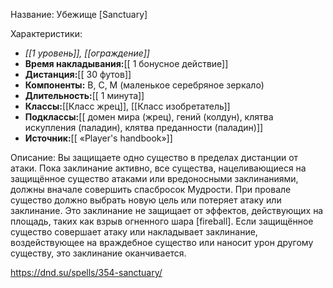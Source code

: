Название: Убежище \[Sanctuary] 

Характеристики:
- *[[1 уровень]], [[ограждение]]*
- **Время накладывания:**[[ 1 бонусное действие]]
- **Дистанция:**[[ 30 футов]]
- **Компоненты:** В, С, М (маленькое серебряное зеркало)
- **Длительность:**[[ 1 минута]]
- **Классы:**[[Класс  жрец]], [[Класс изобретатель]]
- **Подклассы:**[[ домен мира (жрец), гений (колдун), клятва искупления (паладин), клятва преданности (паладин)]]
- **Источник:**[[ «Player's handbook»]]

Описание:
Вы защищаете одно существо в пределах дистанции от атаки. Пока заклинание активно, все существа, нацеливающиеся на защищённое существо атаками или вредоносными заклинаниями, должны вначале совершить спасбросок Мудрости. При провале существо должно выбрать новую цель или потеряет атаку или заклинание. Это заклинание не защищает от эффектов, действующих на площадь, таких как взрыв огненного шара [fireball].
Если защищённое существо совершает атаку или накладывает заклинание, воздействующее на враждебное существо или наносит урон другому существу, это заклинание оканчивается.

https://dnd.su/spells/354-sanctuary/